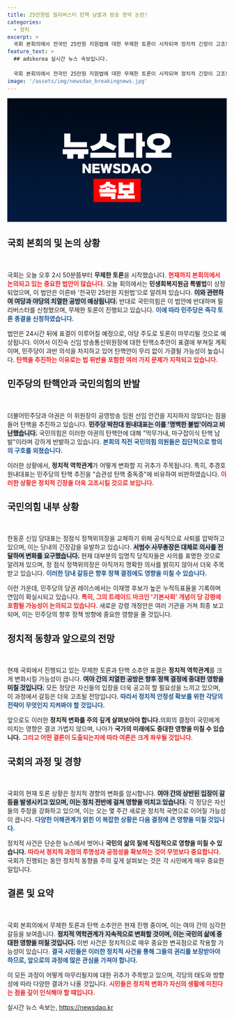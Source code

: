 ```yaml
---
title: 25만원법 필리버스터 탄핵 남발과 방송 장악 논란!
categories:
  - 정치
excerpt: >
  국회 본회의에서 전국민 25만원 지원법에 대한 무제한 토론이 시작되며 정치적 긴장이 고조되고 있습니다. 민주당의 탄핵안 가결 가능성과 국민의힘의 반발 속, 향후 전개가 주목받고 있습니다!
feature_text: >
  ## adskorea 실시간 뉴스 속보입니다.

  국회 본회의에서 전국민 25만원 지원법에 대한 무제한 토론이 시작되며 정치적 긴장이 고조되고 있습니다. 민주당의 탄핵안 가결 가능성과 국민의힘의 반발 속, 향후 전개가 주목받고 있습니다!
image: '/assets/img/newsdao_breakingnews.jpg'
---
```


<p><img src="/assets/img/newsdao_breakingnews.jpg" alt="adskorea 속보" /></p>

<h2 data-ke-size="size26">국회 본회의 및 논의 상황</h2>

<p data-ke-size="size16">&nbsp;</p>

<p>국회는 오늘 오후 2시 50분쯤부터 <strong>무제한 토론</strong>을 시작했습니다. <b><span style="color: #ee2323;">현재까지 본회의에서 논의되고 있는 중요한 법안이 많습니다.</span></b> 오늘 회의에서는 <strong>민생회복지원금 특별법</strong>이 상정되었으며, 이 법안은 이른바 '전국민 25만원 지원법'으로 알려져 있습니다. <b><span style="background-color: #21538527;">이와 관련하여 여당과 야당의 치열한 공방이 예상됩니다.</span></b> 반대로 국민의힘은 이 법안에 반대하며 필리버스터를 신청했으며, 무제한 토론이 진행되고 있습니다. <b><span style="color: #1a5490;">이에 따라 민주당은 즉각 토론 종결을 신청하였습니다.</span></b> </p>

<p>법안은 24시간 뒤에 표결이 이루어질 예정으로, 야당 주도로 토론이 마무리될 것으로 예상됩니다. 이어서 이진숙 신임 방송통신위원장에 대한 탄핵소추안이 표결에 부쳐질 계획이며, 민주당이 과반 의석을 차지하고 있어 탄핵안이 무리 없이 가결될 가능성이 높습니다. <b><span style="color: #ee2323;">탄핵을 추진하는 이유로는 법 위반을 포함한 여러 가지 문제가 지적되고 있습니다.</span></b> </p>

<h2 data-ke-size="size26">민주당의 탄핵안과 국민의힘의 반발</h2>

<p data-ke-size="size16">&nbsp;</p>

<p>더불어민주당과 야권은 이 위원장이 공영방송 임원 선임 안건을 지지하지 않았다는 점을 들어 탄핵을 추진하고 있습니다. <b><span style="background-color: #21538527;">민주당 박찬대 원내대표는 이를 '명백한 불법'이라고 비난했습니다.</span></b> 국민의힘은 이러한 야권의 탄핵안에 대해 "막무가내, 마구잡이식 탄핵 남발"이라며 강하게 반발하고 있습니다. <b><span style="color: #1a5490;">본회의 직전 국민의힘 의원들은 집단적으로 항의의 구호를 외쳤습니다.</span></b> </p>

<p>이러한 상황에서, <strong>정치적 역학관계</strong>가 어떻게 변화할 지 귀추가 주목됩니다. 특히, 추경호 원내대표는 민주당의 탄핵 추진을 "습관성 탄핵 중독증"에 비유하여 비판하였습니다. <b><span style="color: #ee2323;">이러한 상황은 정치적 긴장을 더욱 고조시킬 것으로 보입니다.</span></b></p>

<h2 data-ke-size="size26">국민의힘 내부 상황</h2>

<p data-ke-size="size16">&nbsp;</p>

<p>한동훈 신임 당대표는 정점식 정책위의장을 교체하기 위해 공식적으로 사퇴를 압박하고 있으며, 이는 당내의 긴장감을 유발하고 있습니다. <b><span style="background-color: #21538527;">서범수 사무총장은 대체로 의사를 전달하며 변화를 요구했습니다.</span></b> 현재 대부분의 임명직 당직자들은 사의를 표명한 것으로 알려져 있으며, 정 점식 정책위의장은 아직까지 명확한 의사를 밝히지 않아서 더욱 주목받고 있습니다. <b><span style="color: #1a5490;">이러한 당내 갈등은 향후 정책 결정에도 영향을 미칠 수 있습니다.</span></b></p>

<p>이런 가운데, 민주당의 당권 레이스에서는 이재명 후보가 높은 누적득표율을 기록하며 연임이 확실시되고 있습니다. <b><span style="color: #ee2323;">특히, 그의 트레이드 마크인 '기본사회' 개념이 당 강령에 포함될 가능성이 논의되고 있습니다.</span></b> 새로운 강령 개정안은 여러 기관을 거쳐 최종 보고되며, 이는 민주당의 향후 정책 방향에 중요한 영향을 줄 것입니다.</p>

<h2 data-ke-size="size26">정치적 동향과 앞으로의 전망</h2>

<p data-ke-size="size16">&nbsp;</p>

<p>현재 국회에서 진행되고 있는 무제한 토론과 탄핵 소추안 표결은 <strong>정치적 역학관계</strong>를 크게 변화시킬 가능성이 큽니다. <b><span style="background-color: #21538527;">여야 간의 치열한 공방은 향후 정책 결정에 중대한 영향을 미칠 것입니다.</span></b> 모든 정당은 자신들의 입장을 더욱 공고히 할 필요성을 느끼고 있으며, 이 과정에서 갈등은 더욱 고조될 전망입니다. <b><span style="color: #1a5490;">따라서 정치적 안정성 확보를 위한 각당의 전략이 무엇인지 지켜봐야 할 것입니다.</span></b></p>

<p>앞으로도 이러한 <strong>정치적 변화를 주의 깊게 살펴보아야 합니다.</strong>의회의 결정이 국민에게 미치는 영향은 결코 가볍지 않으며, 나아가 <strong>국가의 미래에도 중대한 영향을 미칠 수 있습니다.</strong> <b><span style="color: #ee2323;">그리고 어떤 결론이 도출되는지에 따라 여론은 크게 좌우될 것입니다.</span></b> </p>

<h2 data-ke-size="size26">국회의 과정 및 경향</h2>

<p data-ke-size="size16">&nbsp;</p>

<p>국회의 현재 토론 상황은 정치적 경향의 변화를 암시합니다. <b><span style="background-color: #21538527;">여야 간의 상반된 입장이 갈등을 발생시키고 있으며, 이는 정치 전반에 걸쳐 영향을 미치고 있습니다.</span></b> 각 정당은 자신들의 주장을 강화하고 있으며, 이는 오는 몇 주간 새로운 정치적 국면으로 이어질 가능성이 큽니다. <b><span style="color: #1a5490;">다양한 이해관계가 얽힌 이 복잡한 상황은 다음 결정에 큰 영향을 미칠 것입니다.</span></b></p>

<p>정치적 사건은 단순한 뉴스에서 벗어나 <strong>국민의 삶의 질에 직접적으로 영향을 미칠 수 있습니다.</strong> <b><span style="color: #ee2323;">따라서 정치적 과정의 투명성과 공정성을 확보하는 것이 무엇보다 중요합니다.</span></b> 국회가 진행되는 동안 정치적 동향을 주의 깊게 살펴보는 것은 각 시민에게 매우 중요한 일입니다.</p>

<h2 data-ke-size="size26">결론 및 요약</h2>

<p data-ke-size="size16">&nbsp;</p>

<p>국회 본회의에서 무제한 토론과 탄핵 소추안은 현재 진행 중이며, 이는 여야 간의 심각한 갈등을 보여줍니다. <b><span style="background-color: #21538527;">정치적 역학관계가 지속적으로 변화할 것이며, 이는 국민의 삶에 중대한 영향을 미칠 것입니다.</span></b> 이번 사건은 정치적으로 매우 중요한 변곡점으로 작용할 가능성이 있습니다. <b><span style="color: #1a5490;">결국 시민들은 이러한 정치적 사건을 통해 그들의 권리를 보장받아야 하므로, 앞으로의 과정에 많은 관심을 가져야 합니다.</span></b> </p>

<p>이 모든 과정이 어떻게 마무리될지에 대한 귀추가 주목받고 있으며, 각당의 태도와 방향성에 따라 다양한 결과가 나올 것입니다. <b><span style="color: #ee2323;">시민들은 정치적 변화가 자신의 생활에 미친다는 점을 깊이 인식해야 할 때입니다.</span></b> </p>

<p data-ke-size="size16"></p>
실시간 뉴스 속보는, <a href="https://newsdao.kr" rel="dofollow">https://newsdao.kr</a>


